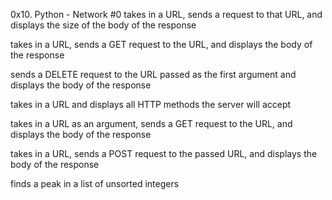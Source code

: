 0x10. Python - Network #0
takes in a URL, sends a request to that URL, and displays the size of the body of the response

takes in a URL, sends a GET request to the URL, and displays the body of the response

sends a DELETE request to the URL passed as the first argument and displays the body of the response

takes in a URL and displays all HTTP methods the server will accept

takes in a URL as an argument, sends a GET request to the URL, and displays the body of the response

takes in a URL, sends a POST request to the passed URL, and displays the body of the response

finds a peak in a list of unsorted integers